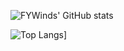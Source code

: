 ![FYWinds' GitHub stats](https://github-readme-stats.vercel.app/api?username=FYWinds&count_private=true&show_icons=true&theme=vue)

![Top Langs](https://github-readme-stats.vercel.app/api/top-langs/?username=FYWindis)]
